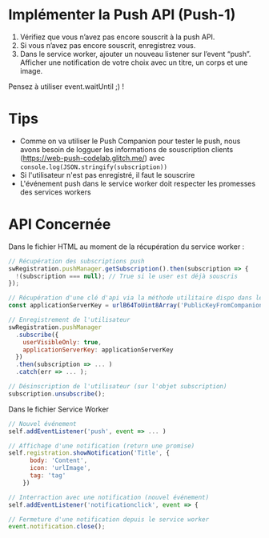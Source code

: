 # Implémenter la Push API (Push-1)

1. Vérifiez que vous n’avez pas encore souscrit à la push API.
2. Si vous n’avez pas encore souscrit, enregistrez vous.
3. Dans le service worker, ajouter un nouveau listener sur l’event “push”. Afficher une notification de votre choix avec un titre, un corps et une image.

Pensez à utiliser event.waitUntil ;) !

# Tips

- Comme on va utiliser le Push Companion pour tester le push, nous avons besoin de logguer les informations de souscription clients (https://web-push-codelab.glitch.me/) avec `console.log(JSON.stringify(subscription))`
- Si l'utilisateur n'est pas enregistré, il faut le souscrire
- L'événement push dans le service worker doit respecter les promesses des services workers

# API Concernée

Dans le fichier HTML au moment de la récupération du service worker :

```javascript
// Récupération des subscriptions push
swRegistration.pushManager.getSubscription().then(subscription => {
  !(subscription === null); // True si le user est déjà souscris
});

// Récupération d'une clé d'api via la méthode utilitaire dispo dans le fichier html urlB64ToUint8Array
const applicationServerKey = urlB64ToUint8Array('PublicKeyFromCompanionApp');

// Enregistrement de l'utilisateur
swRegistration.pushManager
  .subscribe({
    userVisibleOnly: true,
    applicationServerKey: applicationServerKey
  })
  .then(subscription => ... )
  .catch(err => ... );

// Désinscription de l'utilisateur (sur l'objet subscription)
subscription.unsubscribe();
```

Dans le fichier Service Worker

```javascript
// Nouvel événement
self.addEventListener('push', event => ... )

// Affichage d'une notification (return une promise)
self.registration.showNotification('Title', {
      body: 'Content',
      icon: 'urlImage',
      tag: 'tag'
    })

// Interraction avec une notification (nouvel événement)
self.addEventListener('notificationclick', event => {

// Fermeture d'une notification depuis le service worker
event.notification.close();


```
